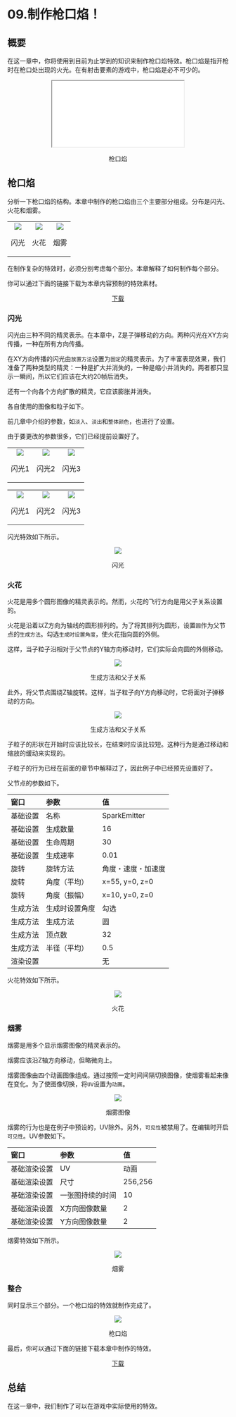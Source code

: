 ﻿# 09.制作枪口焰！

## 概要

在这一章中，你将使用到目前为止学到的知识来制作枪口焰特效。枪口焰是指开枪时在枪口处出现的火光。在有射击要素的游戏中，枪口焰是必不可少的。

<div align="center">
<iframe src='../../Sample/viewer_en.html#09_02_Sample/09.efk'></iframe>
<p>枪口焰</p>
</div>

## 枪口焰

分析一下枪口焰的结构。本章中制作的枪口焰由三个主要部分组成。分布是闪光、火花和烟雾。

<div align="center">
<table>
<tr>

<td>
<div align="center">
<img src="../../img/Tutorial/09/flash.png">
<p>闪光</p>
</div>
</td>

<td>
<div align="center">
<img src="../../img/Tutorial/09/spark.png">
<p>火花</p>
</div>
</td>

<td>
<div align="center">
<img src="../../img/Tutorial/09/smoke.png">
<p>烟雾</p>
</div>
</td>

</tr>
</table>
</div>

在制作复杂的特效时，必须分别考虑每个部分。本章解释了如何制作每个部分。

你可以通过下面的链接下载为本章内容预制的特效素材。

<div align="center">
<a href = "../../Sample/09_01_Sample.zip">下载</a>
</div>

### 闪光

闪光由三种不同的精灵表示。在本章中，Z是子弹移动的方向。两种闪光在XY方向传播，一种在所有方向传播。

在XY方向传播的闪光由```放置方法```设置为```固定```的精灵表示。为了丰富表现效果，我们准备了两种类型的精灵：一种是扩大并消失的，一种是缩小并消失的。两者都只显示一瞬间，所以它们应该在大约20帧后消失。

还有一个向各个方向扩散的精灵，它应该膨胀并消失。

各自使用的图像和粒子如下。

前几章中介绍的参数，如```淡入```、```淡出```和```整体颜色```，也进行了设置。

由于要更改的参数很多，它们已经提前设置好了。

<div align="center">
<table>
<tr>

<td>
<div align="center">
<img src="../../img/Tutorial/09/flash1.png">
<p>闪光1</p>
</div>
</td>

<td>
<div align="center">
<img src="../../img/Tutorial/09/flash2.png">
<p>闪光2</p>
</div>
</td>

<td>
<div align="center">
<img src="../../img/Tutorial/09/flash3.png">
<p>闪光3</p>
</div>
</td>

</tr>
</table>
</div>

<div align="center">
<table>
<tr>

<td>
<div align="center">
<img src="../../img/Tutorial/09/flash1_image.png">
<p>闪光1</p>
</div>
</td>

<td>
<div align="center">
<img src="../../img/Tutorial/09/flash2_image.png">
<p>闪光2</p>
</div>
</td>

<td>
<div align="center">
<img src="../../img/Tutorial/09/flash3_image.png">
<p>闪光3</p>
</div>
</td>

</tr>
</table>
</div>

闪光特效如下所示。

<div align="center">
<img src="../../img/Tutorial/09/flash.gif">
<p>闪光</p>
</div>

### 火花

火花是用多个圆形图像的精灵表示的。然而，火花的飞行方向是用父子关系设置的。

火花是沿着以Z方向为轴线的圆形排列的。为了将其排列为圆形，设置```圆```作为父节点的```生成方法```。勾选```生成时设置角度```，使火花指向圆的外侧。

这样，当子粒子沿相对于父节点的Y轴方向移动时，它们实际会向圆的外侧移动。

<div align="center">
<img src="../../img/Tutorial/09/parent.png">
<p>生成方法和父子关系</p>
</div>

此外，将父节点围绕Z轴旋转。这样，当子粒子向Y方向移动时，它将面对子弹移动的方向。

<div align="center">
<img src="../../img/Tutorial/09/rotatedParent.png">
<p>生成方法和父子关系</p>
</div>

子粒子的形状在开始时应该比较长，在结束时应该比较短。这种行为是通过移动和缩放的缓动来实现的。

子粒子的行为已经在前面的章节中解释过了，因此例子中已经预先设置好了。

父节点的参数如下。

|窗口|参数|值|
|:----|:----|:----|
|基础设置|名称|SparkEmitter|
|基础设置|生成数量|16|
|基础设置|生命周期|30|
|基础设置|生成速率|0.01|
|旋转|旋转方法|角度・速度・加速度|
|旋转|角度（平均）|x=55, y=0, z=0|
|旋转|角度（振幅）|x=10, y=0, z=0|
|生成方法|生成时设置角度|勾选|
|生成方法|生成方法|圆|
|生成方法|顶点数|32|
|生成方法|半径（平均）|0.5|
|渲染设置||无|

火花特效如下所示。

<div align="center">
<img src="../../img/Tutorial/09/spark.gif">
<p>火花</p>
</div>

### 烟雾

烟雾是用多个显示烟雾图像的精灵表示的。

烟雾应该沿Z轴方向移动，但略微向上。

烟雾图像由四个动画图像组成。通过按照一定时间间隔切换图像，使烟雾看起来像在变化。为了使图像切换，将```UV```设置为```动画```。

<div align="center">
<img src="../../img/Tutorial/09/smoke_image.png">
<p>烟雾图像</p>
</div>

烟雾的行为也是在例子中预设的，UV除外。另外，```可见性```被禁用了。在编辑时开启```可见性```。UV参数如下。

|窗口|参数|值|
|:----|:----|:----|
|基础渲染设置|UV|动画|
|基础渲染设置|尺寸|256,256|
|基础渲染设置|一张图持续的时间|10|
|基础渲染设置|X方向图像数量|2|
|基础渲染设置|Y方向图像数量|2|

烟雾特效如下所示。

<div align="center">
<img src="../../img/Tutorial/09/smoke.gif">
<p>烟雾</p>
</div>

### 整合

同时显示三个部分。一个枪口焰的特效就制作完成了。

<div align="center">
<img src="../../img/Tutorial/09/completed.gif">
<p>枪口焰</p>
</div>

最后，你可以通过下面的链接下载本章中制作的特效。

<div align="center">
<a href = "../../Sample/09_02_Sample.zip">下载</a>
</div>

## 总结

在这一章中，我们制作了可以在游戏中实际使用的特效。
